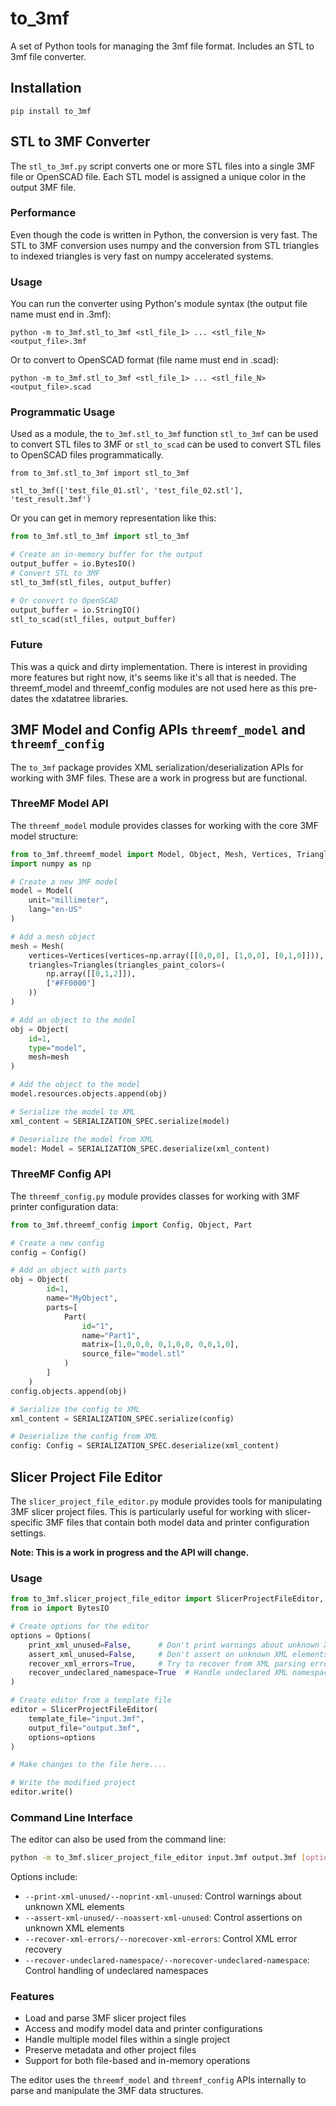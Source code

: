 # to_3mf
A set of Python tools for managing the 3mf file format. Includes an STL to 3mf file converter.

## Installation

```
pip install to_3mf
```

## STL to 3MF Converter

The `stl_to_3mf.py` script converts one or more STL files into a single 3MF file or OpenSCAD file. Each STL model is assigned a unique color in the output 3MF file.

### Performance

Even though the code is written in Python, the conversion is very fast. The STL to 3MF conversion uses numpy and the conversion from STL triangles to indexed triangles is very fast
on numpy accelerated systems.

### Usage

You can run the converter using Python's module syntax (the output file name must end in .3mf):

```
python -m to_3mf.stl_to_3mf <stl_file_1> ... <stl_file_N> <output_file>.3mf
```

Or to convert to OpenSCAD format (file name must end in .scad):

```
python -m to_3mf.stl_to_3mf <stl_file_1> ... <stl_file_N> <output_file>.scad
```

### Programmatic Usage

Used as a module, the `to_3mf.stl_to_3mf` function `stl_to_3mf` can be used to convert STL files to 3MF or `stl_to_scad` can be used to convert STL files to OpenSCAD files programmatically.

```
from to_3mf.stl_to_3mf import stl_to_3mf

stl_to_3mf(['test_file_01.stl', 'test_file_02.stl'], 'test_result.3mf')
```

Or you can get in memory representation like this:

```python
from to_3mf.stl_to_3mf import stl_to_3mf

# Create an in-memory buffer for the output
output_buffer = io.BytesIO()
# Convert STL to 3MF
stl_to_3mf(stl_files, output_buffer)

# Or convert to OpenSCAD
output_buffer = io.StringIO()
stl_to_scad(stl_files, output_buffer)
```

### Future

This was a quick and dirty implementation. There is interest in providing more features 
but right now, it's seems like it's all that is needed. The threemf_model and threemf_config
modules are not used here as this pre-dates the xdatatree libraries.

## 3MF Model and Config APIs `threemf_model` and `threemf_config`

The `to_3mf` package provides XML serialization/deserialization APIs for working with 3MF files. These are a work in progress but are functional.

### ThreeMF Model API

The `threemf_model` module provides classes for working with the core 3MF model structure:

```python
from to_3mf.threemf_model import Model, Object, Mesh, Vertices, Triangles
import numpy as np

# Create a new 3MF model
model = Model(
    unit="millimeter",
    lang="en-US"
)

# Add a mesh object
mesh = Mesh(
    vertices=Vertices(vertices=np.array([[0,0,0], [1,0,0], [0,1,0]])),
    triangles=Triangles(triangles_paint_colors=(
        np.array([[0,1,2]]),
        ["#FF0000"]
    ))
)

# Add an object to the model
obj = Object(
    id=1,
    type="model",
    mesh=mesh
)

# Add the object to the model
model.resources.objects.append(obj)

# Serialize the model to XML
xml_content = SERIALIZATION_SPEC.serialize(model)

# Deserialize the model from XML
model: Model = SERIALIZATION_SPEC.deserialize(xml_content)
```

### ThreeMF Config API

The `threemf_config.py` module provides classes for working with 3MF printer configuration data:

```python
from to_3mf.threemf_config import Config, Object, Part

# Create a new config
config = Config()

# Add an object with parts
obj = Object(
        id=1,
        name="MyObject",
        parts=[
            Part(
                id="1",
                name="Part1",
                matrix=[1,0,0,0, 0,1,0,0, 0,0,1,0],
                source_file="model.stl"
            )
        ]
    )
config.objects.append(obj)

# Serialize the config to XML
xml_content = SERIALIZATION_SPEC.serialize(config)

# Deserialize the config from XML
config: Config = SERIALIZATION_SPEC.deserialize(xml_content)
```
## Slicer Project File Editor

The `slicer_project_file_editor.py` module provides tools for manipulating 3MF slicer project files. This is particularly useful for working with slicer-specific 3MF files that contain both model data and printer configuration settings.

**Note: This is a work in progress and the API will change.**

### Usage

```python
from to_3mf.slicer_project_file_editor import SlicerProjectFileEditor, Options
from io import BytesIO

# Create options for the editor
options = Options(
    print_xml_unused=False,      # Don't print warnings about unknown XML elements
    assert_xml_unused=False,     # Don't assert on unknown XML elements
    recover_xml_errors=True,     # Try to recover from XML parsing errors
    recover_undeclared_namespace=True  # Handle undeclared XML namespaces
)

# Create editor from a template file
editor = SlicerProjectFileEditor(
    template_file="input.3mf",
    output_file="output.3mf", 
    options=options
)

# Make changes to the file here....

# Write the modified project
editor.write()
```

### Command Line Interface

The editor can also be used from the command line:

```bash
python -m to_3mf.slicer_project_file_editor input.3mf output.3mf [options]
```

Options include:
- `--print-xml-unused/--noprint-xml-unused`: Control warnings about unknown XML elements
- `--assert-xml-unused/--noassert-xml-unused`: Control assertions on unknown XML elements
- `--recover-xml-errors/--norecover-xml-errors`: Control XML error recovery
- `--recover-undeclared-namespace/--norecover-undeclared-namespace`: Control handling of undeclared namespaces

### Features

- Load and parse 3MF slicer project files
- Access and modify model data and printer configurations
- Handle multiple model files within a single project
- Preserve metadata and other project files
- Support for both file-based and in-memory operations

The editor uses the `threemf_model` and `threemf_config` APIs internally to parse and manipulate the 3MF data structures.
